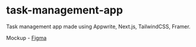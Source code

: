 # task-management-app
Task management app made using Appwrite, Next.js, TailwindCSS, Framer.

Mockup - [Figma](https://www.figma.com/design/w0KwiYrXfYt6rUPT9pmFhF/task-management-app?node-id=0-1&t=wfqH3E9mAdKBYqCd-1)
